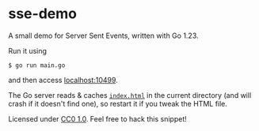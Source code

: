 # sse-demo
A small demo for Server Sent Events, written with Go 1.23.

Run it using
```shell
$ go run main.go 
```
and then access [localhost:10499](http://localhost:10499).

The Go server reads & caches [`index.html`](./index.html) in the current directory (and will crash if it doesn't find one), so restart it if you tweak the HTML file. 

Licensed under [CC0 1.0](./LICENSE). Feel free to hack this snippet!
